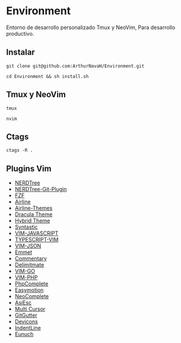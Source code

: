 # Environment
Entorno de desarrollo personalizado Tmux y NeoVim, Para desarrollo productivo.

## Instalar
`git clone git@github.com:ArthurNavaH/Environment.git`

`cd Environment && sh install.sh`

## Tmux y NeoVim
`tmux`

`nvim`

## Ctags
`ctags -R .`

## Plugins Vim
* [NERDTree](https://github.com/scrooloose/nerdtree)
* [NERDTree-Git-Plugin](https://github.com/Xuyuanp/nerdtree-git-plugin)
* [FZF](https://github.com/junegunn/fzf.vim)
* [Airline](https://github.com/vim-airline/vim-airline)
* [Airline-Themes](https://github.com/vim-airline/vim-airline-themes)
* [Dracula Theme](https://github.com/dracula/vim)
* [Hybrid Theme](https://github.com/w0ng/vim-hybrid)
* [Syntastic](https://github.com/vim-syntastic/syntastic)
* [VIM-JAVASCRIPT](https://github.com/pangloss/vim-javascript)
* [TYPESCRIPT-VIM](https://github.com/leafgarland/typescript-vim)
* [VIM-JSON](https://github.com/elzr/vim-json)
* [Emmet](https://github.com/mattn/emmet-vim)
* [Commentary](https://github.com/tpope/vim-commentary)
* [Delimitmate](https://github.com/Raimondi/delimitMate)
* [VIM-GO](https://github.com/fatih/vim-go)
* [VIM-PHP](https://github.com/StanAngeloff/php.vim)
* [PhpComplete](https://github.com/shawncplus/phpcomplete.vim)
* [Easymotion](https://github.com/easymotion/vim-easymotion)
* [NeoComplete](https://github.com/Shougo/neocomplete.vim)
* [AsiEsc](https://github.com/powerman/vim-plugin-AnsiEsc)
* [Multi Cursor](https://github.com/terryma/vim-multiple-cursors)
* [GitGutter](https://github.com/airblade/vim-gitgutter)
* [Devicons](https://github.com/ryanoasis/vim-devicons)
* [IndentLine](https://github.com/Yggdroot/indentLine)
* [Eunuch](https://github.com/tpope/vim-eunuch)
